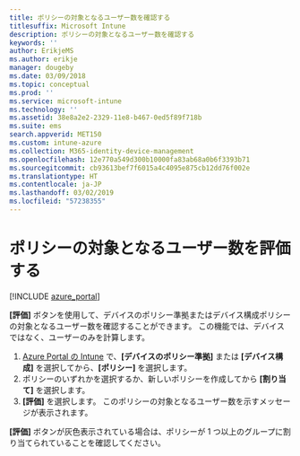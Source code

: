 ```yaml
---
title: ポリシーの対象となるユーザー数を確認する
titlesuffix: Microsoft Intune
description: ポリシーの対象となるユーザー数を確認する
keywords: ''
author: ErikjeMS
ms.author: erikje
manager: dougeby
ms.date: 03/09/2018
ms.topic: conceptual
ms.prod: ''
ms.service: microsoft-intune
ms.technology: ''
ms.assetid: 38e8a2e2-2329-11e8-b467-0ed5f89f718b
ms.suite: ems
search.appverid: MET150
ms.custom: intune-azure
ms.collection: M365-identity-device-management
ms.openlocfilehash: 12e770a549d300b10000fa83ab68a0b6f3393b71
ms.sourcegitcommit: cb93613bef7f6015a4c4095e875cb12dd76f002e
ms.translationtype: HT
ms.contentlocale: ja-JP
ms.lasthandoff: 03/02/2019
ms.locfileid: "57238355"
---
```

# <a name="evaluate-how-many-users-are-targeted-by-a-policy"></a>ポリシーの対象となるユーザー数を評価する
[!INCLUDE [azure_portal](./includes/azure_portal.md)]

**[評価]** ボタンを使用して、デバイスのポリシー準拠またはデバイス構成ポリシーの対象となるユーザー数を確認することができます。 この機能では、デバイスではなく、ユーザーのみを計算します。

1.  [Azure Portal の Intune](https://aka.ms/intuneportal) で、**[デバイスのポリシー準拠]** または **[デバイス構成]** を選択してから、**[ポリシー]** を選択します。
2.  ポリシーのいずれかを選択するか、新しいポリシーを作成してから **[割り当て]** を選択します。
3.  **[評価]** を選択します。 このポリシーの対象となるユーザー数を示すメッセージが表示されます。

**[評価]** ボタンが灰色表示されている場合は、ポリシーが 1 つ以上のグループに割り当てられていることを確認してください。

